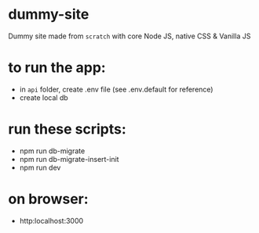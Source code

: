 # dummy-site
Dummy site made from `scratch` with core Node JS, native CSS &amp; Vanilla JS

# to run the app:
- in `api` folder, create .env file (see .env.default for reference)
- create local db

# run these scripts:
- npm run db-migrate
- npm run db-migrate-insert-init
- npm run dev

# on browser:
- http:localhost:3000

